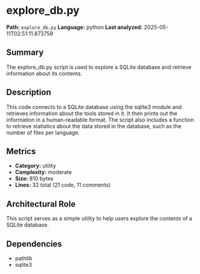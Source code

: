 # explore_db.py

**Path:** `explore_db.py`
**Language:** python
**Last analyzed:** 2025-05-11T02:51:11.873759

## Summary

The explore_db.py script is used to explore a SQLite database and retrieve information about its contents.

## Description

This code connects to a SQLite database using the sqlite3 module and retrieves information about the tools stored in it. It then prints out the information in a human-readable format. The script also includes a function to retrieve statistics about the data stored in the database, such as the number of files per language.

## Metrics

- **Category:** utility
- **Complexity:** moderate
- **Size:** 810 bytes
- **Lines:** 32 total (21 code, 11 comments)

## Architectural Role

This script serves as a simple utility to help users explore the contents of a SQLite database.

## Dependencies

- pathlib
- sqlite3
